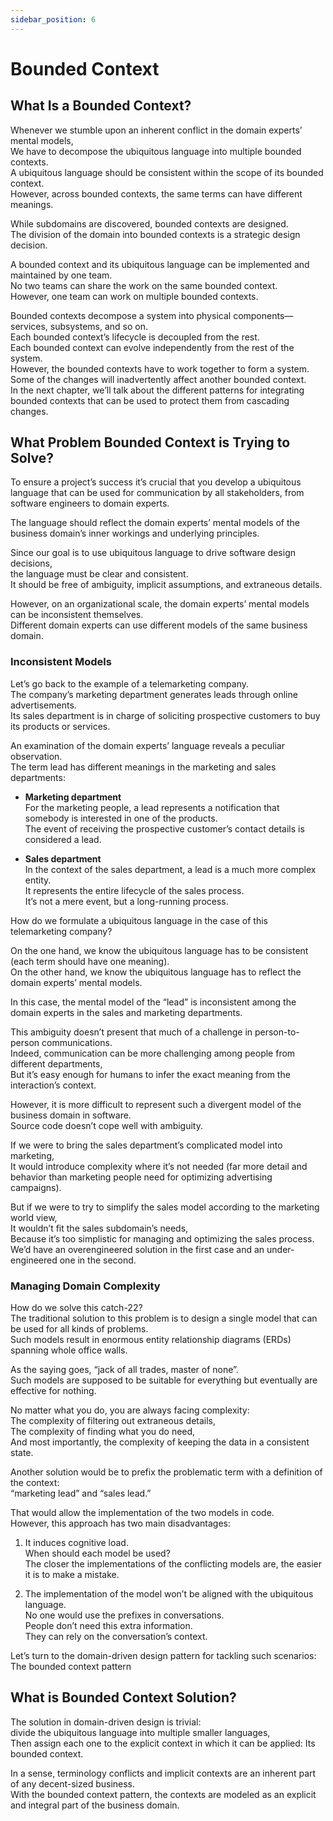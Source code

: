 ```yaml
---
sidebar_position: 6
---
```


# Bounded Context

## What Is a Bounded Context?

Whenever we stumble upon an inherent conflict in the domain experts’ mental models,  
We have to decompose the ubiquitous language into multiple bounded contexts.  
A ubiquitous language should be consistent within the scope of its bounded context.  
However, across bounded contexts, the same terms can have different meanings.

While subdomains are discovered, bounded contexts are designed.  
The division of the domain into bounded contexts is a strategic design decision.

A bounded context and its ubiquitous language can be implemented and maintained by one team.  
No two teams can share the work on the same bounded context.  
However, one team can work on multiple bounded contexts.

Bounded contexts decompose a system into physical components—services, subsystems, and so on.  
Each bounded context’s lifecycle is decoupled from the rest.  
Each bounded context can evolve independently from the rest of the system.  
However, the bounded contexts have to work together to form a system.  
Some of the changes will inadvertently affect another bounded context.  
In the next chapter, we’ll talk about the different patterns for integrating bounded contexts that can be used to protect them
from cascading changes.

## What Problem Bounded Context is Trying to Solve?

To ensure a project’s success it’s crucial that you develop a ubiquitous language that can be used for communication by all stakeholders, from software engineers to domain experts.

The language should reflect the domain experts’ mental models of the business domain’s inner workings and underlying principles.

Since our goal is to use ubiquitous language to drive software design decisions,  
the language must be clear and consistent.  
It should be free of ambiguity, implicit assumptions, and extraneous details.

However, on an organizational scale, the domain experts’ mental models can be inconsistent themselves.  
Different domain experts can use different models of the same business domain.

### Inconsistent Models

Let’s go back to the example of a telemarketing company.  
The company’s marketing department generates leads through online advertisements.  
Its sales department is in charge of soliciting prospective customers to buy its products or services.

An examination of the domain experts’ language reveals a peculiar observation.  
The term lead has different meanings in the marketing and sales departments:

- **Marketing department**  
  For the marketing people, a lead represents a notification that somebody is interested in one of the products.  
  The event of receiving the prospective customer’s contact details is considered a lead.

- **Sales department**  
  In the context of the sales department, a lead is a much more complex entity.  
  It represents the entire lifecycle of the sales process.  
  It’s not a mere event, but a long-running process.

How do we formulate a ubiquitous language in the case of this telemarketing company?

On the one hand, we know the ubiquitous language has to be consistent (each term should have one meaning).  
On the other hand, we know the ubiquitous language has to reflect the domain experts’ mental models.

In this case, the mental model of the “lead” is inconsistent among the domain experts in the sales and marketing departments.

This ambiguity doesn’t present that much of a challenge in person-to-person communications.  
Indeed, communication can be more challenging among people from different departments,  
But it’s easy enough for humans to infer the exact meaning from the interaction’s context.

However, it is more difficult to represent such a divergent model of the business domain in software.  
Source code doesn’t cope well with ambiguity.

If we were to bring the sales department’s complicated model into marketing,  
It would introduce complexity where it’s not needed (far more detail and behavior than marketing people need for optimizing advertising campaigns).

But if we were to try to simplify the sales model according to the marketing world view,  
It wouldn’t fit the sales subdomain’s needs,  
Because it’s too simplistic for managing and optimizing the sales process.  
We’d have an overengineered solution in the first case and an under-engineered one in the second.

### Managing Domain Complexity

How do we solve this catch-22?  
The traditional solution to this problem is to design a single model that can be used for all kinds of problems.  
Such models result in enormous entity relationship diagrams (ERDs) spanning whole office walls.

As the saying goes, “jack of all trades, master of none”.  
Such models are supposed to be suitable for everything but eventually are effective for nothing.

No matter what you do, you are always facing complexity:  
The complexity of filtering out extraneous details,  
The complexity of finding what you do need,  
And most importantly, the complexity of keeping the data in a consistent state.

Another solution would be to prefix the problematic term with a definition of the context:  
“marketing lead” and “sales lead.”

That would allow the implementation of the two models in code.  
However, this approach has two main disadvantages:

1. It induces cognitive load.  
   When should each model be used?  
   The closer the implementations of the conflicting models are, the easier it is to make a mistake.

2. The implementation of the model won’t be aligned with the ubiquitous language.  
   No one would use the prefixes in conversations.  
   People don’t need this extra information.  
   They can rely on the conversation’s context.

Let’s turn to the domain-driven design pattern for tackling such scenarios:  
The bounded context pattern

## What is Bounded Context Solution?

The solution in domain-driven design is trivial:  
divide the ubiquitous language into multiple smaller languages,  
Then assign each one to the explicit context in which it can be applied: Its bounded context.

In a sense, terminology conflicts and implicit contexts are an inherent part of any decent-sized business.  
With the bounded context pattern, the contexts are modeled as an explicit and integral part of the business domain.
